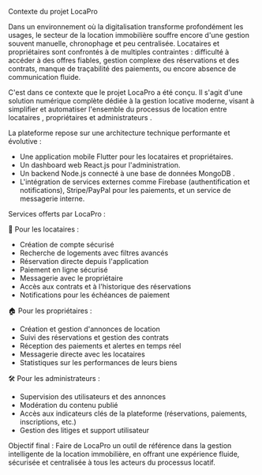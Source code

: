 Contexte du projet LocaPro 

Dans un environnement où la digitalisation transforme profondément les usages, le secteur de la location immobilière souffre encore d'une gestion souvent manuelle, chronophage et peu centralisée. Locataires et propriétaires sont confrontés à de multiples contraintes : difficulté à accéder à des offres fiables, gestion complexe des réservations et des contrats, manque de traçabilité des paiements, ou encore absence de communication fluide. 

C'est dans ce contexte que le projet LocaPro  a été conçu. Il s'agit d'une solution numérique complète  dédiée à la gestion locative  moderne, visant à simplifier et automatiser l'ensemble du processus de location entre locataires , propriétaires  et administrateurs . 

La plateforme repose sur une architecture technique performante et évolutive : 
- Une application mobile Flutter  pour les locataires et propriétaires. 
- Un dashboard web React.js  pour l'administration. 
- Un backend Node.js  connecté à une base de données MongoDB . 
- L'intégration de services externes comme Firebase  (authentification et notifications), Stripe/PayPal  pour les paiements, et un service de messagerie interne. 

Services offerts par LocaPro : 

🔑 Pour les locataires : 
- Création de compte sécurisé 
- Recherche de logements avec filtres avancés 
- Réservation directe depuis l'application 
- Paiement en ligne sécurisé 
- Messagerie avec le propriétaire 
- Accès aux contrats et à l'historique des réservations 
- Notifications pour les échéances de paiement 

🏠 Pour les propriétaires : 
- Création et gestion d'annonces de location 
- Suivi des réservations et gestion des contrats 
- Réception des paiements et alertes en temps réel 
- Messagerie directe avec les locataires 
- Statistiques sur les performances de leurs biens 

🛠️ Pour les administrateurs : 
- Supervision des utilisateurs et des annonces 
- Modération du contenu publié 
- Accès aux indicateurs clés de la plateforme (réservations, paiements, inscriptions, etc.) 
- Gestion des litiges et support utilisateur 

Objectif final : 
Faire de LocaPro  un outil de référence  dans la gestion intelligente de la location immobilière, en offrant une expérience fluide, sécurisée et centralisée  à tous les acteurs du processus locatif.